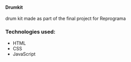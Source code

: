 #### Drumkit 
drum kit made as part of the final project for Reprograma

### Technologies used: 

* HTML
* CSS
* JavaScript

